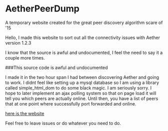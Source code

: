 # AetherPeerDump
A temporary website created for the great peer discovery algorithm scare of '15

Hello, I made this website to sort out all the connectivity issues with Aether version 1.2.3

I know that the source is awful and undocumented, I feel the need to say it a couple more times.

###This source code is  awful and undocumented

I made it in the two hour span I had between discovering Aether and going to work. I didnt feel like setting up a mysql database so I am using a library called simple_html_dom to do some black magic. I am seriously sorry. I hope to later implement an ajax polling system so that on page load it will tell you which peers are actually online. Until then, you have a list of peers that at one point where successfully port forwarded and online.

[here is the website](http://aether.mygen.ca/index.php)

Feel free to leave issues or do whatever you need to do.

